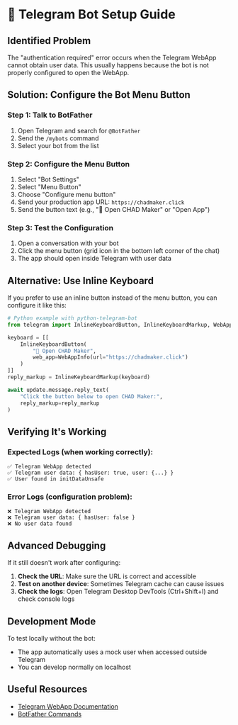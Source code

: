 # 🤖 Telegram Bot Setup Guide

## Identified Problem
The "authentication required" error occurs when the Telegram WebApp cannot obtain user data. This usually happens because the bot is not properly configured to open the WebApp.

## Solution: Configure the Bot Menu Button

### Step 1: Talk to BotFather
1. Open Telegram and search for `@BotFather`
2. Send the `/mybots` command
3. Select your bot from the list

### Step 2: Configure the Menu Button
1. Select "Bot Settings"
2. Select "Menu Button"
3. Choose "Configure menu button"
4. Send your production app URL: `https://chadmaker.click`
5. Send the button text (e.g., "🗿 Open CHAD Maker" or "Open App")

### Step 3: Test the Configuration
1. Open a conversation with your bot
2. Click the menu button (grid icon in the bottom left corner of the chat)
3. The app should open inside Telegram with user data

## Alternative: Use Inline Keyboard
If you prefer to use an inline button instead of the menu button, you can configure it like this:

```python
# Python example with python-telegram-bot
from telegram import InlineKeyboardButton, InlineKeyboardMarkup, WebAppInfo

keyboard = [[
    InlineKeyboardButton(
        "🗿 Open CHAD Maker", 
        web_app=WebAppInfo(url="https://chadmaker.click")
    )
]]
reply_markup = InlineKeyboardMarkup(keyboard)

await update.message.reply_text(
    "Click the button below to open CHAD Maker:",
    reply_markup=reply_markup
)
```

## Verifying It's Working

### Expected Logs (when working correctly):
```
✅ Telegram WebApp detected
✅ Telegram user data: { hasUser: true, user: {...} }
✅ User found in initDataUnsafe
```

### Error Logs (configuration problem):
```
❌ Telegram WebApp detected
❌ Telegram user data: { hasUser: false }
❌ No user data found
```

## Advanced Debugging

If it still doesn't work after configuring:

1. **Check the URL**: Make sure the URL is correct and accessible
2. **Test on another device**: Sometimes Telegram cache can cause issues
3. **Check the logs**: Open Telegram Desktop DevTools (Ctrl+Shift+I) and check console logs

## Development Mode

To test locally without the bot:
- The app automatically uses a mock user when accessed outside Telegram
- You can develop normally on localhost

## Useful Resources
- [Telegram WebApp Documentation](https://core.telegram.org/bots/webapps)
- [BotFather Commands](https://core.telegram.org/bots#6-botfather)
